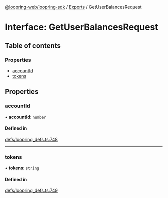 [@loopring-web/loopring-sdk](../README.md) / [Exports](../modules.md) / GetUserBalancesRequest

# Interface: GetUserBalancesRequest

## Table of contents

### Properties

- [accountId](GetUserBalancesRequest.md#accountid)
- [tokens](GetUserBalancesRequest.md#tokens)

## Properties

### accountId

• **accountId**: `number`

#### Defined in

[defs/loopring_defs.ts:748](https://github.com/Loopring/loopring_sdk/blob/c031084/src/defs/loopring_defs.ts#L748)

___

### tokens

• **tokens**: `string`

#### Defined in

[defs/loopring_defs.ts:749](https://github.com/Loopring/loopring_sdk/blob/c031084/src/defs/loopring_defs.ts#L749)
